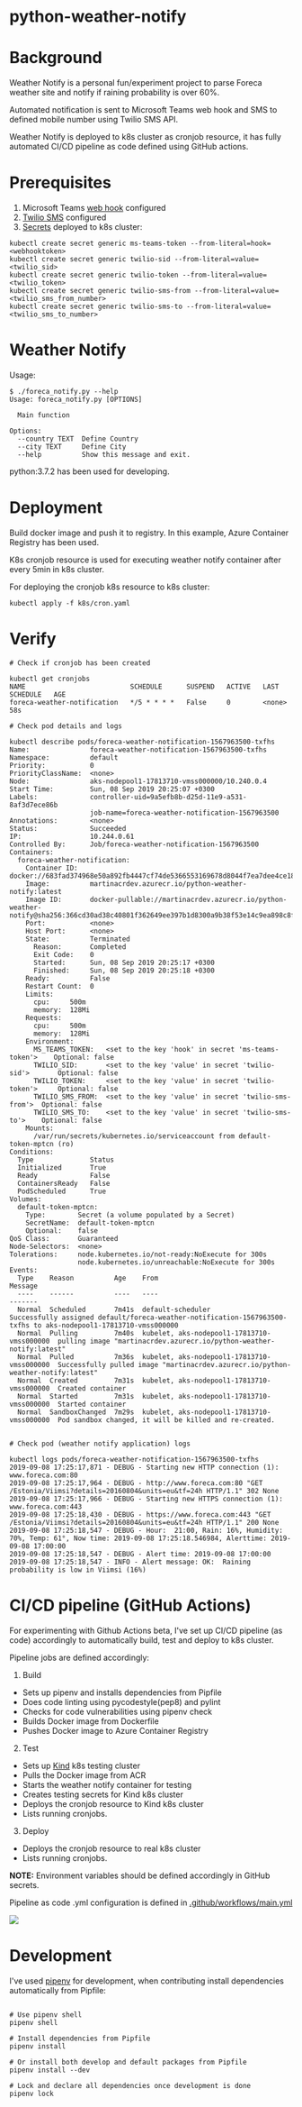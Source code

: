 # python-weather-notify

# Background

Weather Notify is a personal fun/experiment project to parse Foreca weather site and notify if raining probability is over 60%.

Automated notification is sent to Microsoft Teams web hook and SMS to defined mobile number using Twilio SMS API.

Weather Notify is deployed to k8s cluster as cronjob resource, it has fully automated CI/CD pipeline as code defined using GitHub actions.

# Prerequisites

1. Microsoft Teams [web hook](https://docs.microsoft.com/en-us/microsoftteams/platform/concepts/connectors/connectors-using) configured
2. [Twilio SMS](https://www.twilio.com/docs/sms) configured
3. [Secrets](https://kubernetes.io/docs/concepts/configuration/secret/) deployed to k8s cluster:

````
kubectl create secret generic ms-teams-token --from-literal=hook=<webhooktoken>
kubectl create secret generic twilio-sid --from-literal=value=<twilio_sid>
kubectl create secret generic twilio-token --from-literal=value=<twilio_token>
kubectl create secret generic twilio-sms-from --from-literal=value=<twilio_sms_from_number>
kubectl create secret generic twilio-sms-to --from-literal=value=<twilio_sms_to_number>
````

# Weather Notify

Usage:
```
$ ./foreca_notify.py --help
Usage: foreca_notify.py [OPTIONS]

  Main function

Options:
  --country TEXT  Define Country
  --city TEXT     Define City
  --help          Show this message and exit.
  ```
python:3.7.2 has been used for developing.

# Deployment

Build docker image and push it to registry. In this example, Azure Container Registry has been used.

K8s cronjob resource is used for executing weather notify container after every 5min in k8s cluster.

For deploying the cronjob k8s resource to k8s cluster:

```
kubectl apply -f k8s/cron.yaml
```

# Verify

```
# Check if cronjob has been created

kubectl get cronjobs
NAME                          SCHEDULE      SUSPEND   ACTIVE   LAST SCHEDULE   AGE
foreca-weather-notification   */5 * * * *   False     0        <none>          58s
```

```
# Check pod details and logs

kubectl describe pods/foreca-weather-notification-1567963500-txfhs 
Name:               foreca-weather-notification-1567963500-txfhs
Namespace:          default
Priority:           0
PriorityClassName:  <none>
Node:               aks-nodepool1-17813710-vmss000000/10.240.0.4
Start Time:         Sun, 08 Sep 2019 20:25:07 +0300
Labels:             controller-uid=9a5efb8b-d25d-11e9-a531-8af3d7ece86b
                    job-name=foreca-weather-notification-1567963500
Annotations:        <none>
Status:             Succeeded
IP:                 10.244.0.61
Controlled By:      Job/foreca-weather-notification-1567963500
Containers:
  foreca-weather-notification:
    Container ID:   docker://683fad374968e50a892fb4447cf74de5366553169678d8044f7ea7dee4ce180d
    Image:          martinacrdev.azurecr.io/python-weather-notify:latest
    Image ID:       docker-pullable://martinacrdev.azurecr.io/python-weather-notify@sha256:366cd30ad38c40801f362649ee397b1d8300a9b38f53e14c9ea898c8fa44635d
    Port:           <none>
    Host Port:      <none>
    State:          Terminated
      Reason:       Completed
      Exit Code:    0
      Started:      Sun, 08 Sep 2019 20:25:17 +0300
      Finished:     Sun, 08 Sep 2019 20:25:18 +0300
    Ready:          False
    Restart Count:  0
    Limits:
      cpu:     500m
      memory:  128Mi
    Requests:
      cpu:     500m
      memory:  128Mi
    Environment:
      MS_TEAMS_TOKEN:   <set to the key 'hook' in secret 'ms-teams-token'>    Optional: false
      TWILIO_SID:       <set to the key 'value' in secret 'twilio-sid'>       Optional: false
      TWILIO_TOKEN:     <set to the key 'value' in secret 'twilio-token'>     Optional: false
      TWILIO_SMS_FROM:  <set to the key 'value' in secret 'twilio-sms-from'>  Optional: false
      TWILIO_SMS_TO:    <set to the key 'value' in secret 'twilio-sms-to'>    Optional: false
    Mounts:
      /var/run/secrets/kubernetes.io/serviceaccount from default-token-mptcn (ro)
Conditions:
  Type              Status
  Initialized       True
  Ready             False
  ContainersReady   False
  PodScheduled      True
Volumes:
  default-token-mptcn:
    Type:        Secret (a volume populated by a Secret)
    SecretName:  default-token-mptcn
    Optional:    false
QoS Class:       Guaranteed
Node-Selectors:  <none>
Tolerations:     node.kubernetes.io/not-ready:NoExecute for 300s
                 node.kubernetes.io/unreachable:NoExecute for 300s
Events:
  Type    Reason          Age    From                                        Message
  ----    ------          ----   ----                                        -------
  Normal  Scheduled       7m41s  default-scheduler                           Successfully assigned default/foreca-weather-notification-1567963500-txfhs to aks-nodepool1-17813710-vmss000000
  Normal  Pulling         7m40s  kubelet, aks-nodepool1-17813710-vmss000000  pulling image "martinacrdev.azurecr.io/python-weather-notify:latest"
  Normal  Pulled          7m36s  kubelet, aks-nodepool1-17813710-vmss000000  Successfully pulled image "martinacrdev.azurecr.io/python-weather-notify:latest"
  Normal  Created         7m31s  kubelet, aks-nodepool1-17813710-vmss000000  Created container
  Normal  Started         7m31s  kubelet, aks-nodepool1-17813710-vmss000000  Started container
  Normal  SandboxChanged  7m29s  kubelet, aks-nodepool1-17813710-vmss000000  Pod sandbox changed, it will be killed and re-created.
  
```

```
# Check pod (weather notify application) logs

kubectl logs pods/foreca-weather-notification-1567963500-txfhs     
2019-09-08 17:25:17,871 - DEBUG - Starting new HTTP connection (1): www.foreca.com:80
2019-09-08 17:25:17,964 - DEBUG - http://www.foreca.com:80 "GET /Estonia/Viimsi?details=20160804&units=eu&tf=24h HTTP/1.1" 302 None
2019-09-08 17:25:17,966 - DEBUG - Starting new HTTPS connection (1): www.foreca.com:443
2019-09-08 17:25:18,430 - DEBUG - https://www.foreca.com:443 "GET /Estonia/Viimsi?details=20160804&units=eu&tf=24h HTTP/1.1" 200 None
2019-09-08 17:25:18,547 - DEBUG - Hour:  21:00, Rain: 16%, Humidity: 70%, Temp: 61°, Now time: 2019-09-08 17:25:18.546984, Alerttime: 2019-09-08 17:00:00
2019-09-08 17:25:18,547 - DEBUG - Alert time: 2019-09-08 17:00:00
2019-09-08 17:25:18,547 - INFO - Alert message: OK:  Raining probability is low in Viimsi (16%)
```

# CI/CD pipeline (GitHub Actions)

For experimenting with Github Actions beta, I've set up CI/CD pipeline (as code) accordingly to automatically build, test and deploy to k8s cluster.

Pipeline jobs are defined accordingly:

1) Build
 * Sets up pipenv and installs dependencies from Pipfile
 * Does code linting using pycodestyle(pep8) and pylint
 * Checks for code vulnerabilities using pipenv check
 * Builds Docker image from Dockerfile
 * Pushes Docker image to Azure Container Registry

2) Test
* Sets up [Kind](https://github.com/kubernetes-sigs/kind) k8s testing cluster
* Pulls the Docker image from ACR
* Starts the weather notify container for testing
* Creates testing secrets for Kind k8s cluster
* Deploys the cronjob resource to Kind k8s cluster
* Lists running cronjobs.

3) Deploy 
* Deploys the cronjob resource to real k8s cluster
* Lists running cronjobs.

**NOTE:** Environment variables should be defined accordingly in GitHub secrets.
 
Pipeline as code .yml configuration is defined in [.github/workflows/main.yml](.github/workflows/main.yml)

![](https://github.com/mrx88/python-weather-notify/workflows/Weather%20Notify%20CI/CD%20pipeline/badge.svg)


# Development
I've used [pipenv](https://github.com/pypa/pipenv) for development, when contributing install dependencies automatically from Pipfile:

```

# Use pipenv shell
pipenv shell

# Install dependencies from Pipfile
pipenv install

# Or install both develop and default packages from Pipfile
pipenv install --dev

# Lock and declare all dependencies once development is done 
pipenv lock
```
